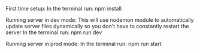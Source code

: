 First time setup:
    In the terminal run:
        npm install


Running server in dev mode:
This will use nodemon module to automatically update server files dynamically so you don't have to constantly restart the server
    In the terminal run:
        npm run dev

Running server in prod mode:
    In the terminal run:
        npm run start